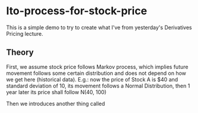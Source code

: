 # Ito-process-for-stock-price
This is a simple demo to try to create what I've from yesterday's Derivatives Pricing lecture.
## Theory
First, we assume stock price follows Markov process, which implies future movement follows some certain distribution and does not depend on how we get here (historical data).
E.g.: now the price of Stock A is $40 and standard deviation of 10, its movement follows a Normal Distribution, then 1 year later its price shall follow N(40, 100)

Then we introduces another thing called 


